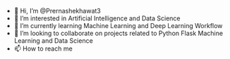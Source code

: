 - 👋 Hi, I’m @Prernashekhawat3
- 👀 I’m interested in Artificial Intelligence and Data Science
- 🌱 I’m currently learning Machine Learning and Deep Learning Workflow
- 💞️ I’m looking to collaborate on projects related to Python Flask Machine Learning and Data Science
- 📫 How to reach me 

<!---
Prernashekhawat3/Prernashekhawat3 is a ✨ special ✨ repository because its `README.md` (this file) appears on your GitHub profile.
You can click the Preview link to take a look at your changes.
--->
